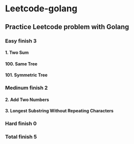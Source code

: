 # Leetcode-golang

## Practice Leetcode problem with Golang

### Easy finish 3
#### 1. Two Sum
#### 100. Same Tree
#### 101. Symmetric Tree


### Medinum finish 2
#### 2. Add Two Numbers
#### 3. Longest Substring Without Repeating Characters


### Hard finish 0


### Total finish 5
